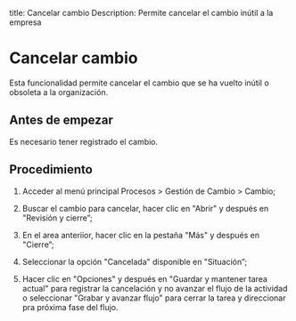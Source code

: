 title: Cancelar cambio
Description: Permite cancelar el cambio inútil a la empresa
# Cancelar cambio 

Esta funcionalidad permite cancelar el cambio que se ha vuelto inútil o obsoleta a la organización.

Antes de empezar
----------------

Es necesario tener registrado el cambio.

Procedimiento 
-------------

1.  Acceder al menú principal Procesos \>
    Gestión de Cambio \> Cambio;

2.  Buscar el cambio para cancelar, hacer clic en "Abrir" y después en "Revisión y cierre”;

3.  En el area anteriior, hacer clic en la pestaña "Más" y después en "Cierre”;

4.  Seleccionar la opción "Cancelada" disponible en "Situación”;

5.  Hacer clic en "Opciones" y después en "Guardar y mantener tarea actual" para
    registrar la cancelación y no avanzar el flujo de la actividad o seleccionar
    "Grabar y avanzar flujo" para cerrar la tarea y direccionar pra próxima fase del flujo.

<!-- !!! tip "About"

    <b>Product/Version:</b> CITSmart | 8.00 &nbsp;&nbsp;
    <b>Updated:</b>01/31/2021 – Larissa Lourenço
